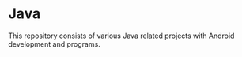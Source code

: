 # Java

This repository consists of various Java related projects with Android development and programs. 
